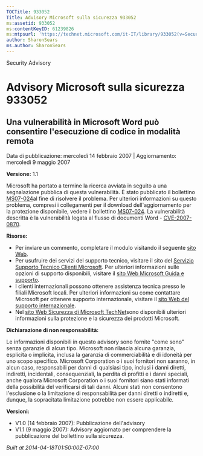 ```yaml
---
TOCTitle: 933052
Title: Advisory Microsoft sulla sicurezza 933052
ms:assetid: 933052
ms:contentKeyID: 61239826
ms:mtpsurl: 'https://technet.microsoft.com/it-IT/library/933052(v=Security.10)'
author: SharonSears
ms.author: SharonSears
---
```


Security Advisory

Advisory Microsoft sulla sicurezza 933052
=========================================

Una vulnerabilità in Microsoft Word può consentire l'esecuzione di codice in modalità remota
--------------------------------------------------------------------------------------------

Data di pubblicazione: mercoledì 14 febbraio 2007 | Aggiornamento: mercoledì 9 maggio 2007

**Versione:** 1.1

Microsoft ha portato a termine la ricerca avviata in seguito a una segnalazione pubblica di questa vulnerabilità. È stato pubblicato il bollettino [MS07-024](http://technet.microsoft.com/security/bulletin/default)al fine di risolvere il problema. Per ulteriori informazioni su questo problema, compresi i collegamenti per il download dell'aggiornamento per la protezione disponibile, vedere il bollettino [MS07-024](http://technet.microsoft.com/security/bulletin/default). La vulnerabilità descritta è la vulnerabilità legata al flusso di documenti Word - [CVE-2007-0870](http://www.cve.mitre.org/cgi-bin/cvename.cgi?name=cve-2007-0870).

**Risorse:**

-   Per inviare un commento, completare il modulo visitando il seguente [sito Web](https://support.microsoft.com/common/survey.aspx?scid=sw;en;1257&amp;showpage=1&amp;ws=technet&amp;sd=tech).
-   Per usufruire dei servizi del supporto tecnico, visitare il sito del [Servizio Supporto Tecnico Clienti Microsoft](http://go.microsoft.com/fwlink/?linkid=21131). Per ulteriori informazioni sulle opzioni di supporto disponibili, visitare il [sito Web Microsoft Guida e supporto](http://support.microsoft.com/).
-   I clienti internazionali possono ottenere assistenza tecnica presso le filiali Microsoft locali. Per ulteriori informazioni su come contattare Microsoft per ottenere supporto internazionale, visitare il [sito Web del supporto internazionale](http://go.microsoft.com/fwlink/?linkid=21155).
-   Nel [sito Web Sicurezza di Microsoft TechNet](http://www.microsoft.com/italy/technet/security/default.mspx)sono disponibili ulteriori informazioni sulla protezione e la sicurezza dei prodotti Microsoft.

**Dichiarazione di non responsabilità:**

Le informazioni disponibili in questo advisory sono fornite "come sono" senza garanzie di alcun tipo. Microsoft non rilascia alcuna garanzia, esplicita o implicita, inclusa la garanzia di commerciabilità e di idoneità per uno scopo specifico. Microsoft Corporation o i suoi fornitori non saranno, in alcun caso, responsabili per danni di qualsiasi tipo, inclusi i danni diretti, indiretti, incidentali, consequenziali, la perdita di profitti e i danni speciali, anche qualora Microsoft Corporation o i suoi fornitori siano stati informati della possibilità del verificarsi di tali danni. Alcuni stati non consentono l'esclusione o la limitazione di responsabilità per danni diretti o indiretti e, dunque, la sopracitata limitazione potrebbe non essere applicabile.

**Versioni:**

-   V1.0 (14 febbraio 2007): Pubblicazione dell'advisory
-   V1.1 (9 maggio 2007): Advisory aggiornato per comprendere la pubblicazione del bollettino sulla sicurezza.

*Built at 2014-04-18T01:50:00Z-07:00*
